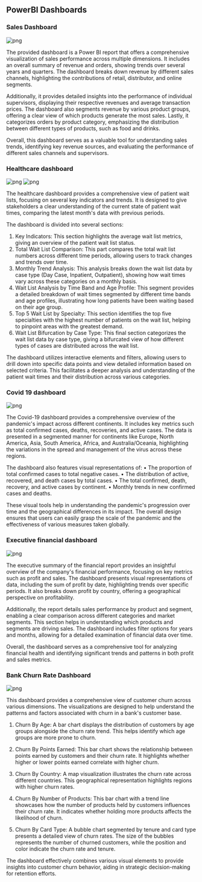 ## PowerBI Dashboards

### Sales Dashboard

![png](img/SalesDashboard.png)


The provided dashboard is a Power BI report that offers a comprehensive visualization of sales performance across multiple dimensions. It includes an overall summary of revenue and orders, showing trends over several years and quarters. The dashboard breaks down revenue by different sales channels, highlighting the contributions of retail, distributor, and online segments.

Additionally, it provides detailed insights into the performance of individual supervisors, displaying their respective revenues and average transaction prices. The dashboard also segments revenue by various product groups, offering a clear view of which products generate the most sales. Lastly, it categorizes orders by product category, emphasizing the distribution between different types of products, such as food and drinks.

Overall, this dashboard serves as a valuable tool for understanding sales trends, identifying key revenue sources, and evaluating the performance of different sales channels and supervisors.


### Healthcare dashboard

![png](img/HealthcareDashboard1.png)
![png](img/HealthcareDashboard2.png)

The healthcare dashboard provides a comprehensive view of patient wait lists, focusing on several key indicators and trends. It is designed to give stakeholders a clear understanding of the current state of patient wait times, comparing the latest month's data with previous periods.

The dashboard is divided into several sections:

1.	Key Indicators: This section highlights the average wait list metrics, giving an overview of the patient wait list status.
2.	Total Wait List Comparison: This part compares the total wait list numbers across different time periods, allowing users to track changes and trends over time.
3.	Monthly Trend Analysis: This analysis breaks down the wait list data by case type (Day Case, Inpatient, Outpatient), showing how wait times vary across these categories on a monthly basis.
4.	Wait List Analysis by Time Band and Age Profile: This segment provides a detailed breakdown of wait times segmented by different time bands and age profiles, illustrating how long patients have been waiting based on their age group.
5.	Top 5 Wait List by Specialty: This section identifies the top five specialties with the highest number of patients on the wait list, helping to pinpoint areas with the greatest demand.
6.	Wait List Bifurcation by Case Type: This final section categorizes the wait list data by case type, giving a bifurcated view of how different types of cases are distributed across the wait list.

The dashboard utilizes interactive elements and filters, allowing users to drill down into specific data points and view detailed information based on selected criteria. This facilitates a deeper analysis and understanding of the patient wait times and their distribution across various categories.


### Covid 19 dashboard

![png](img/Covid19Dashboard.png)

The Covid-19 dashboard provides a comprehensive overview of the pandemic's impact across different continents. It includes key metrics such as total confirmed cases, deaths, recoveries, and active cases. The data is presented in a segmented manner for continents like Europe, North America, Asia, South America, Africa, and Australia/Oceania, highlighting the variations in the spread and management of the virus across these regions.

The dashboard also features visual representations of:
•	The proportion of total confirmed cases to total negative cases.
•	The distribution of active, recovered, and death cases by total cases.
•	The total confirmed, death, recovery, and active cases by continent.
•	Monthly trends in new confirmed cases and deaths.

These visual tools help in understanding the pandemic's progression over time and the geographical differences in its impact. The overall design ensures that users can easily grasp the scale of the pandemic and the effectiveness of various measures taken globally.


### Executive financial dashboard

![png](img/ExecutiveFinancialReport.png)

The executive summary of the financial report provides an insightful overview of the company's financial performance, focusing on key metrics such as profit and sales. The dashboard presents visual representations of data, including the sum of profit by date, highlighting trends over specific periods. It also breaks down profit by country, offering a geographical perspective on profitability.

Additionally, the report details sales performance by product and segment, enabling a clear comparison across different categories and market segments. This section helps in understanding which products and segments are driving sales. The dashboard includes filter options for years and months, allowing for a detailed examination of financial data over time.

Overall, the dashboard serves as a comprehensive tool for analyzing financial health and identifying significant trends and patterns in both profit and sales metrics.


### Bank Churn Rate Dashboard

![png](img/BankChurnRateDashboard.png)

This dashboard provides a comprehensive view of customer churn across various dimensions. The visualizations are designed to help understand the patterns and factors associated with churn in a bank's customer base.

1. Churn By Age: A bar chart displays the distribution of customers by age groups alongside the churn rate trend. This helps identify which age groups are more prone to churn.

2. Churn By Points Earned: This bar chart shows the relationship between points earned by customers and their churn rate. It highlights whether higher or lower points earned correlate with higher churn.

3. Churn By Country: A map visualization illustrates the churn rate across different countries. This geographical representation highlights regions with higher churn rates.

4. Churn By Number of Products: This bar chart with a trend line showcases how the number of products held by customers influences their churn rate. It indicates whether holding more products affects the likelihood of churn.

5. Churn By Card Type: A bubble chart segmented by tenure and card type presents a detailed view of churn rates. The size of the bubbles represents the number of churned customers, while the position and color indicate the churn rate and tenure.

The dashboard effectively combines various visual elements to provide insights into customer churn behavior, aiding in strategic decision-making for retention efforts.
